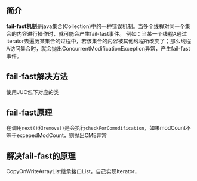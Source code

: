 ## 简介

**fail-fast机制**是java集合(Collection)中的一种错误机制。当多个线程对同一个集合的内容进行操作时，就可能会产生fail-fast事件。
例如：当某一个线程A通过iterator去遍历某集合的过程中，若该集合的内容被其他线程所改变了；那么线程A访问集合时，就会抛出ConcurrentModificationException异常，产生fail-fast事件。

## fail-fast解决方法

使用JUC包下对应的类

## fail-fast原理

在调用`next()`和`remove()`是会执行`checkForComodification`，如果modCount不等于excepedModCount，则抛出CME异常

## 解决fail-fast的原理

CopyOnWriteArrayList继承接口List，自己实现Iterator，